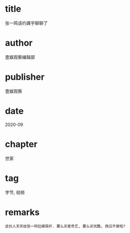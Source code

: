 # title
张一鸣该约龚宇聊聊了

# author
壹娱观察编辑部

# publisher
壹娱观察

# date
2020-09

# chapter
世家

# tag
字节, 视频

# remarks
`这伙人天天给张一鸣拉媒保纤. 要么买爱奇艺, 要么买优酷, 西瓜不做啦?`
